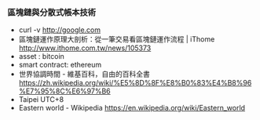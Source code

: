 ### 區塊鏈與分散式帳本技術

* curl -v http://google.com
* 區塊鏈運作原理大剖析：從一筆交易看區塊鏈運作流程 | iThome  http://www.ithome.com.tw/news/105373
* asset : bitcoin
* smart contract: ethereum 
* 世界協調時間 - 維基百科，自由的百科全書 https://zh.wikipedia.org/wiki/%E5%8D%8F%E8%B0%83%E4%B8%96%E7%95%8C%E6%97%B6
* Taipei UTC+8
* Eastern world - Wikipedia https://en.wikipedia.org/wiki/Eastern_world